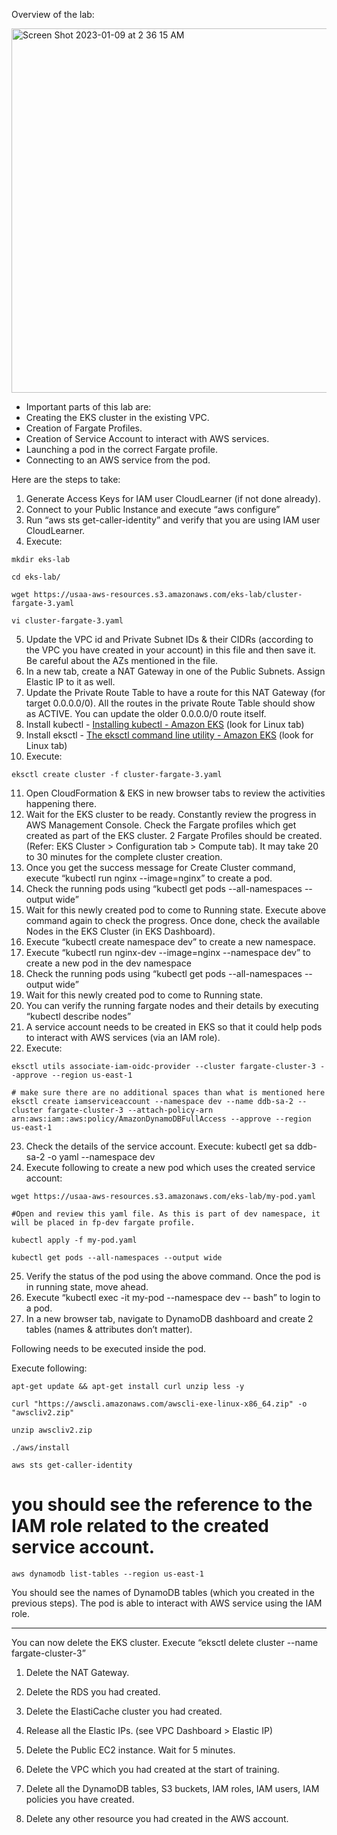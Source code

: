 Overview of the lab:

<img width="583" alt="Screen Shot 2023-01-09 at 2 36 15 AM" src="https://user-images.githubusercontent.com/25653204/211259615-7712e681-fa84-4198-90ff-a8a124c980a6.png">


* Important parts of this lab are: 
* Creating the EKS cluster in the existing VPC. 
* Creation of Fargate Profiles.
* Creation of Service Account to interact with AWS services.
* Launching a pod in the correct Fargate profile. 
* Connecting to an AWS service from the pod. 

Here are the steps to take:

1. Generate Access Keys for IAM user CloudLearner (if not done already). 
1. Connect to your Public Instance and execute “aws configure”
1. Run “aws sts get-caller-identity” and verify that you are using IAM user CloudLearner.
1. Execute: 

```console
mkdir eks-lab

cd eks-lab/

wget https://usaa-aws-resources.s3.amazonaws.com/eks-lab/cluster-fargate-3.yaml

vi cluster-fargate-3.yaml
```

5. Update the VPC id and Private Subnet IDs & their CIDRs (according to the VPC you have created in your account) in this file and then save it. Be careful about the AZs mentioned in the file. 
6. In a new tab, create a NAT Gateway in one of the Public Subnets. Assign Elastic IP to it as well. 
7. Update the Private Route Table to have a route for this NAT Gateway (for target 0.0.0.0/0). All the routes in the private Route Table should show as ACTIVE. You can update the older 0.0.0.0/0 route itself.
8. Install kubectl  - [Installing kubectl - Amazon EKS](https://docs.aws.amazon.com/eks/latest/userguide/install-kubectl.html)  (look for Linux tab)
9. Install eksctl - [The eksctl command line utility - Amazon EKS](https://docs.aws.amazon.com/eks/latest/userguide/eksctl.html) (look for Linux tab)
10. Execute:
```console
eksctl create cluster -f cluster-fargate-3.yaml
```
11. Open CloudFormation & EKS in new browser tabs to review the activities happening there.
12. Wait for the EKS cluster to be ready. Constantly review the progress in AWS Management Console. Check the Fargate profiles which get created as part of the EKS cluster.  2 Fargate Profiles should be created. (Refer: EKS Cluster > Configuration tab > Compute tab). It may take 20 to 30 minutes for the complete cluster creation. 
13. Once you get the success message for Create Cluster command, execute “kubectl run nginx --image=nginx” to create a pod. 
14. Check the running pods using “kubectl get pods --all-namespaces --output wide”
15. Wait for this newly created pod to come to Running state. Execute above command again to check the progress. Once done, check the available Nodes in the EKS Cluster (in EKS Dashboard). 
16. Execute “kubectl create namespace dev” to create a new namespace.
17. Execute “kubectl run nginx-dev --image=nginx --namespace dev” to create a new pod in the dev namespace 
18. Check the running pods using “kubectl get pods --all-namespaces --output wide”
19. Wait for this newly created pod to come to Running state. 
20. You can verify the running fargate nodes and their details by executing “kubectl describe nodes” 
21. A service account needs to be created in EKS so that it could help pods to interact with AWS services (via an IAM role). 
22. Execute: 
```console
eksctl utils associate-iam-oidc-provider --cluster fargate-cluster-3 --approve --region us-east-1

# make sure there are no additional spaces than what is mentioned here
eksctl create iamserviceaccount --namespace dev --name ddb-sa-2 --cluster fargate-cluster-3 --attach-policy-arn arn:aws:iam::aws:policy/AmazonDynamoDBFullAccess --approve --region us-east-1
```

23. Check the details of the service account. Execute: 
kubectl get sa ddb-sa-2 -o yaml --namespace dev
24. Execute following to create a new pod which uses the created service account: 
```console
wget https://usaa-aws-resources.s3.amazonaws.com/eks-lab/my-pod.yaml

#Open and review this yaml file. As this is part of dev namespace, it will be placed in fp-dev fargate profile.

kubectl apply -f my-pod.yaml 

kubectl get pods --all-namespaces --output wide
```

25. Verify the status of the pod using the above command. Once the pod is in running state, move ahead. 
26. Execute “kubectl exec -it my-pod --namespace dev -- bash” to login to a pod.
27. In a new browser tab, navigate to DynamoDB dashboard and create 2 tables (names & attributes don’t matter).

Following needs to be executed inside the pod.

Execute following: 
```console
apt-get update && apt-get install curl unzip less -y

curl "https://awscli.amazonaws.com/awscli-exe-linux-x86_64.zip" -o "awscliv2.zip"

unzip awscliv2.zip

./aws/install

aws sts get-caller-identity
```
# you should see the reference to the IAM role related to the created service account.

```console
aws dynamodb list-tables --region us-east-1
```

You should see the names of DynamoDB tables (which you created in the previous steps). The pod is able to interact with AWS service using the IAM role. 

--------------------

You can now delete the EKS cluster. 
Execute “eksctl delete cluster --name fargate-cluster-3”


1. Delete the NAT Gateway.
1. Delete the RDS you had created.
1. Delete the ElastiCache cluster you had created.
1. Release all the Elastic IPs. (see VPC Dashboard > Elastic IP)

1. Delete the Public EC2 instance. Wait for 5 minutes. 

1. Delete the VPC which you had created at the start of training. 

1. Delete all the DynamoDB tables, S3 buckets, IAM roles, IAM users, IAM policies you have created. 

1. Delete any other resource you had created in the AWS account.